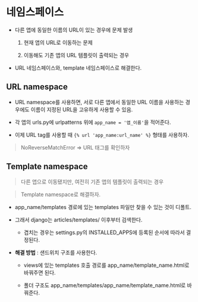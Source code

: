 # 네임스페이스

- 다른 앱에 동일한 이름의 URL이 있는 경우에 문제 발생

    1. 현재 앱의 URL로 이동하는 문제

    2. 이동해도 기존 앱의 URL 템플릿이 출력되는 경우

- URL 네임스페이스와, template 네임스페이스로 해결한다.

## URL namespace

- URL namespace를 사용하면, 서로 다른 앱에서 동일한 URL 이름을 사용하는 경우에도 이름이 지정된 URL을 고유하게 사용할 수 있음.

- 각 앱의 urls.py에 urlpatterns 위에 `app_name = '앱_이름'`을 적어준다.

- 이제 URL tag를 사용할 때 `{% url 'app_name:url_name' %}` 형태를 사용하자.

> NoReverseMatchError => URL 태그를 확인하자

## Template namespace

> 다른 앱으로 이동됐지만, 여전히 기존 앱의 템플릿이 출력되는 경우

> Template namespace로 해결하자.

- app_name/templates 경로에 있는 templates 파일만 찾을 수 있는 것이 디폴트. 

- 그래서 django는 articles/templates/ 이후부터 검색한다.

    - 겹치는 경우는 settings.py의 INSTALLED_APPS에 등록된 순서에 따라서 결정된다.

- **해결 방법** : 샌드위치 구조를 사용한다.

    - views에 있는 templates 호출 경로를 app_name/template_name.html로 바꿔주면 된다.

    - 폴더 구조도 app_name/templates/app_name/template_name.html로 바꿔준다.